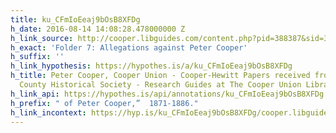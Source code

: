 ```yaml
---
title: ku_CFmIoEeaj9bOsB8XFDg
h_date: 2016-08-14 14:08:28.478000000 Z
h_link_source: http://cooper.libguides.com/content.php?pid=388387&sid=3183137
h_exact: 'Folder 7: Allegations against Peter Cooper'
h_suffix: ''
h_link_hypothesis: https://hypothes.is/a/ku_CFmIoEeaj9bOsB8XFDg
h_title: Peter Cooper, Cooper Union - Cooper-Hewitt Papers received from the Passaic
  County Historical Society - Research Guides at The Cooper Union Library
h_link_api: https://hypothes.is/api/annotations/ku_CFmIoEeaj9bOsB8XFDg
h_prefix: " of Peter Cooper,”  1871-1886."
h_link_incontext: https://hyp.is/ku_CFmIoEeaj9bOsB8XFDg/cooper.libguides.com/content.php?pid=388387&sid=3183137
---
```


